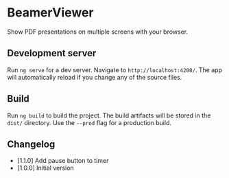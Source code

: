 # BeamerViewer

Show PDF presentations on multiple screens with your browser.

## Development server

Run `ng serve` for a dev server. Navigate to `http://localhost:4200/`. The app will automatically reload if you change any of the source files.

## Build

Run `ng build` to build the project. The build artifacts will be stored in the `dist/` directory. Use the `--prod` flag for a production build.

## Changelog

 - [1.1.0] Add pause button to timer
 - [1.0.0] Initial version
